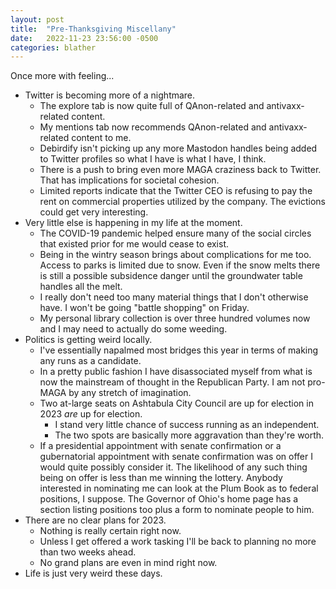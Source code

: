 ```yaml
---
layout: post
title:  "Pre-Thanksgiving Miscellany"
date:   2022-11-23 23:56:00 -0500
categories: blather
---
```

Once more with feeling...

* Twitter is becoming more of a nightmare.
  * The explore tab is now quite full of QAnon-related and antivaxx-related content.
  * My mentions tab now recommends QAnon-related and antivaxx-related content to me.
  * Debirdify isn't picking up any more Mastodon handles being added to Twitter profiles so what I have is what I have, I think.
  * There is a push to bring even more MAGA craziness back to Twitter.  That has implications for societal cohesion.
  * Limited reports indicate that the Twitter CEO is refusing to pay the rent on commercial properties utilized by the company.  The evictions could get very interesting.
* Very little else is happening in my life at the moment.
  * The COVID-19 pandemic helped ensure many of the social circles that existed prior for me would cease to exist.
  * Being in the wintry season brings about complications for me too.  Access to parks is limited due to snow.  Even if the snow melts there is still a possible subsidence danger until the groundwater table handles all the melt.
  * I really don't need too many material things that I don't otherwise have.  I won't be going "battle shopping" on Friday.
  * My personal library collection is over three hundred volumes now and I may need to actually do some weeding.
* Politics is getting weird locally.
  * I've essentially napalmed most bridges this year in terms of making any runs as a candidate.
  * In a pretty public fashion I have disassociated myself from what is now the mainstream of thought in the Republican Party.  I am not pro-MAGA by any stretch of imagination.
  * Two at-large seats on Ashtabula City Council are up for election in 2023 *are* up for election.  
    * I stand very little chance of success running as an independent.
    * The two spots are basically more aggravation than they're worth.
  * If a presidential appointment with senate confirmation or a gubernatorial appointment with senate confirmation was on offer I would quite possibly consider it.  The likelihood of any such thing being on offer is less than me winning the lottery.  Anybody interested in nominating me can look at the Plum Book as to federal positions, I suppose.  The Governor of Ohio's home page has a section listing positions too plus a form to nominate people to him.
* There are no clear plans for 2023.
  * Nothing is really certain right now.
  * Unless I get offered a work tasking I'll be back to planning no more than two weeks ahead.
  * No grand plans are even in mind right now.
* Life is just very weird these days.
